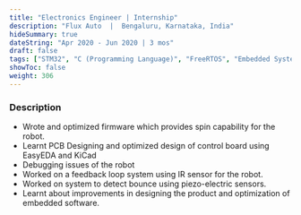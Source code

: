 ```yaml
---
title: "Electronics Engineer | Internship"
description: "Flux Auto  |  Bengaluru, Karnataka, India"
hideSummary: true
dateString: "Apr 2020 - Jun 2020 | 3 mos"
draft: false
tags: ["STM32", "C (Programming Language)", "FreeRTOS", "Embedded Systems", "Communication Protocols", "CANOpen", "I2C", "GPIO", "USB", "UART", "ADC", "CI/CD", "Reverse Engineering", "Case Study"]
showToc: false
weight: 306
--- 
```


### Description

* Wrote and optimized firmware which provides spin capability for the robot.
* Learnt PCB Designing and optimized design of control board using EasyEDA and KiCad 
* Debugging issues of the robot 
* Worked on a feedback loop system using IR sensor for the robot. 
* Worked on system to detect bounce using piezo-electric sensors.
* Learnt about improvements in designing the product and optimization of embedded software.
